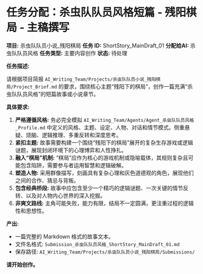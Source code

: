 # 任务分配：杀虫队队员风格短篇 - 残阳棋局 - 主稿撰写

**项目:** 杀虫队队员小说_残阳棋局
**任务 ID:** ShortStory_MainDraft_01
**分配给AI:** 杀虫队队员风格
**任务类型:** 主要内容创作
**状态:** 待处理

**任务描述:**

请根据项目简报 `AI_Writing_Team/Projects/杀虫队队员小说_残阳棋局/Project_Brief.md` 的要求，围绕核心主题“残阳下的棋局”，创作一篇充满“杀虫队队员风格”的短篇故事或小说章节。

**具体要求:**

1.  **严格遵循风格:** 务必完全模拟 `AI_Writing_Team/Agents/Agent_杀虫队队员风格_Profile.md` 中定义的风格、主题、设定、人物、对话和情节模式。侧重悬疑、烧脑、逻辑推理、多重反转和深度思考。
2.  **紧扣主题:** 故事需要构建一个围绕“残阳下的棋局”展开的复杂生存游戏或逻辑谜题，展现封闭环境下的心理博弈和人性挣扎。
3.  **融入“棋局”机制:** “棋局”应作为核心的游戏机制或隐喻载体，其规则复杂且可能包含陷阱，需要参与者运用智慧和逻辑破解。
4.  **塑造人物:** 采用群像描写，刻画具有复杂心理和灰色道德观的角色，展现他们之间的合作、猜忌与背叛。
5.  **包含经典桥段:** 故事中应包含至少一个精巧的逻辑谜题、一次关键的情节反转、以及对人物内心世界的深入挖掘。
6.  **非爽文路线:** 主角可能失败，能力有限，结局不一定圆满，更注重过程的逻辑性和思想性。

**产出:**

*   一篇完整的 Markdown 格式的故事文本。
*   文件名格式: `Submission_杀虫队队员风格_ShortStory_MainDraft_01.md`
*   保存路径: `AI_Writing_Team/Projects/杀虫队队员小说_残阳棋局/Submissions/`

**请开始创作。** 